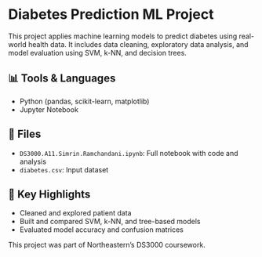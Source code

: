 # Diabetes Prediction ML Project

This project applies machine learning models to predict diabetes using real-world health data. It includes data cleaning, exploratory data analysis, and model evaluation using SVM, k-NN, and decision trees.

## 📊 Tools & Languages
- Python (pandas, scikit-learn, matplotlib)
- Jupyter Notebook

## 📁 Files
- `DS3000.A11.Simrin.Ramchandani.ipynb`: Full notebook with code and analysis
- `diabetes.csv`: Input dataset

## 📌 Key Highlights
- Cleaned and explored patient data
- Built and compared SVM, k-NN, and tree-based models
- Evaluated model accuracy and confusion matrices


This project was part of Northeastern’s DS3000 coursework.
